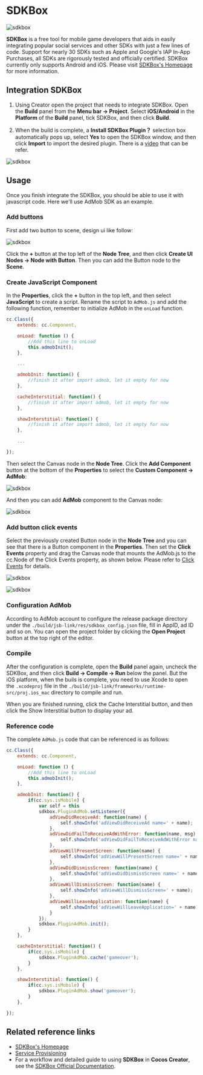 # SDKBox

![sdkbox](sdkbox/logo.png)

__SDKBox__ is a free tool for mobile game developers that aids in easily integrating popular social services and other SDKs with just a few lines of code. Support for nearly 30 SDKs such as Apple and Google's IAP In-App Purchases, all SDKs are rigorously tested and officially certified. SDKBox currently only supports Android and iOS. Please visit [SDKBox's Homepage](http://www.sdkbox.com/) for more information.

## Integration SDKBox

1. Using Creator open the project that needs to integrate SDKBox. Open the **Build** panel from the **Menu bar -> Project**. Select **iOS/Android** in the **Platform** of the **Build** panel, tick SDKBox, and then click **Build**.

2. When the build is complete, a **Install SDKBox Plugin？** selection box automatically pops up, select **Yes** to open the SDKBox window, and then click **Import** to import the desired plugin. There is a [video](https://gfycat.com/entirelinearbeetle) that can be refer.

![sdkbox](sdkbox/import.png)

## Usage

Once you finish integrate the SDKBox, you should be able to use it with javascript code. Here we'll use AdMob SDK as an example.

### Add buttons

First add two button to scene, design ui like follow:

![sdkbox](sdkbox/add-button.png)

Click the **+** button at the top left of the **Node Tree**, and then click **Create UI Nodes -> Node with Button**. Then you can add the Button node to the **Scene**.

### Create JavaScript Component

In the **Properties**, click the **+** button in the top left, and then select **JavaScript** to create a script. Rename the script to `AdMob.js` and add the following function, remember to initialize AdMob in the `onLoad` function.

```js
cc.Class({
    extends: cc.Component,

    onLoad: function () {
        //Add this line to onLoad
        this.admobInit();
    },

    ...

    admobInit: function() {
        //finish it after import admob, let it empty for now
    },

    cacheInterstitial: function() {
        //finish it after import admob, let it empty for now
    },

    showInterstitial: function() {
        //finish it after import admob, let it empty for now
    },

    ...

});
```

Then select the Canvas node in the **Node Tree**. Click the **Add Component** button at the bottom of the **Properties** to select the **Custom Component -> AdMob**:

![sdkbox](sdkbox/add-admob.png)

And then you can add **AdMob** component to the Canvas node:

![sdkbox](sdkbox/add-custom-component.png)

### Add button click events

Select the previously created Button node in the **Node Tree** and you can see that there is a Button component in the **Properties**.
Then set the **Click Events** property and drag the Canvas node that mounts the AdMob.js to the cc.Node of the Click Events property, as shown below. Please refer to [Click Events](../components/button.md#button-event) for details.

![sdkbox](sdkbox/btn-cache.png)

![sdkbox](sdkbox/btn-show.png)

### Configuration AdMob

According to AdMob account to configure the release package directory under the `./build/jsb-link/res/sdkbox_config.json` file, fill in AppID, ad ID and so on. You can open the project folder by clicking the **Open Project** button at the top right of the editor.

### Compile

After the configuration is complete, open the **Build** panel again, uncheck the SDKBox, and then click **Build -> Compile -> Run** below the panel. But the iOS platform, when the buils is complete, you need to use Xcode to open the `.xcodeproj` file in the `./build/jsb-link/frameworks/runtime-src/proj.ios_mac` directory to compile and run.

When you are finished running, click the Cache Interstitial button, and then click the Show Interstitial button to display your ad.

### Reference code

The complete `AdMob.js` code that can be referenced is as follows:

```js
cc.Class({
    extends: cc.Component,

    onLoad: function () {
        //Add this line to onLoad
        this.admobInit();
    },

    admobInit: function() {
        if(cc.sys.isMobile) {
            var self = this
            sdkbox.PluginAdMob.setListener({
                adViewDidReceiveAd: function(name) {
                    self.showInfo('adViewDidReceiveAd name=' + name);
                },
                adViewDidFailToReceiveAdWithError: function(name, msg) {
                    self.showInfo('adViewDidFailToReceiveAdWithError name=' + name + ' msg=' + msg);
                },
                adViewWillPresentScreen: function(name) {
                    self.showInfo('adViewWillPresentScreen name=' + name);
                },
                adViewDidDismissScreen: function(name) {
                    self.showInfo('adViewDidDismissScreen name=' + name);
                },
                adViewWillDismissScreen: function(name) {
                    self.showInfo('adViewWillDismissScreen=' + name);
                },
                adViewWillLeaveApplication: function(name) {
                    self.showInfo('adViewWillLeaveApplication=' + name);
                }
            });
            sdkbox.PluginAdMob.init();
        }
    },

    cacheInterstitial: function() {
        if(cc.sys.isMobile) {
            sdkbox.PluginAdMob.cache('gameover');
        }
    },

    showInterstitial: function() {
        if(cc.sys.isMobile) {
            sdkbox.PluginAdMob.show('gameover');
        }
    },

});
```

## Related reference links

- [SDKBox's Homepage](http://www.sdkbox.com/)
- [Service Provisioning](http://www.sdkbox.com/integrations)
- For a workflow and detailed guide to using __SDKBox__ in __Cocos Creator__, see the [SDKBox Official Documentation](http://docs.sdkbox.com/zh/qa/cocos_creator/).
